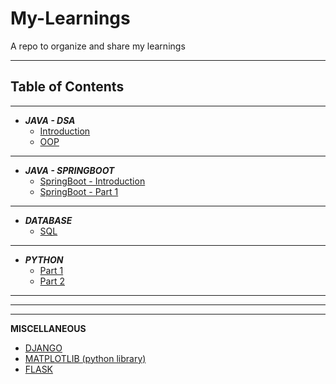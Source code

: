# My-Learnings
A repo to organize and share my learnings

***

## Table of Contents

***

* ***JAVA - DSA***
  * [Introduction](Notes/Java_DSA_Notes/java_dsa_intro.md)
  * [OOP](Notes/Java_DSA_Notes/java_dsa_oop.md)

***

* ***JAVA - SPRINGBOOT***
  * [SpringBoot - Introduction](Notes/SpringBoot_Notes/java_springboot_intro.md)
  * [SpringBoot - Part 1]()
  
***

* ***DATABASE***
  * [SQL](Notes/Database_Notes/sql_note.md)

***

* ***PYTHON***
    * [Part 1](Notes/Python_Notes/python_note.md)
    * [Part 2](Notes/Python_Notes/python_note_part_2.md)
  
***  
***
***

**MISCELLANEOUS**
* [DJANGO](Notes/Python_Notes/django_note.md)
* [MATPLOTLIB (python library)](Notes/Python_Notes/matplotlib_note.md)
* [FLASK](Notes/Python_Notes/python_flask_1.md)